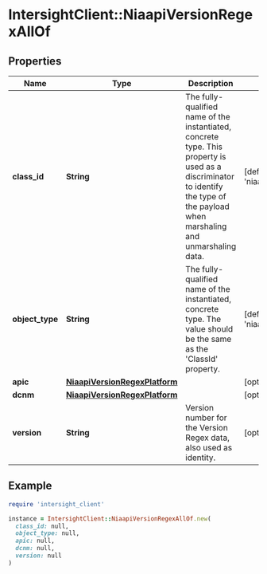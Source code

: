 # IntersightClient::NiaapiVersionRegexAllOf

## Properties

| Name | Type | Description | Notes |
| ---- | ---- | ----------- | ----- |
| **class_id** | **String** | The fully-qualified name of the instantiated, concrete type. This property is used as a discriminator to identify the type of the payload when marshaling and unmarshaling data. | [default to &#39;niaapi.VersionRegex&#39;] |
| **object_type** | **String** | The fully-qualified name of the instantiated, concrete type. The value should be the same as the &#39;ClassId&#39; property. | [default to &#39;niaapi.VersionRegex&#39;] |
| **apic** | [**NiaapiVersionRegexPlatform**](NiaapiVersionRegexPlatform.md) |  | [optional] |
| **dcnm** | [**NiaapiVersionRegexPlatform**](NiaapiVersionRegexPlatform.md) |  | [optional] |
| **version** | **String** | Version number for the Version Regex data, also used as identity. | [optional] |

## Example

```ruby
require 'intersight_client'

instance = IntersightClient::NiaapiVersionRegexAllOf.new(
  class_id: null,
  object_type: null,
  apic: null,
  dcnm: null,
  version: null
)
```

